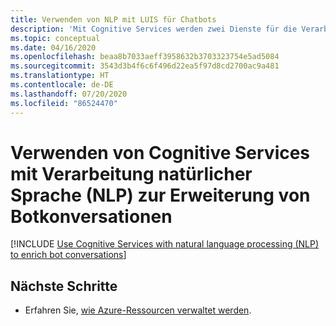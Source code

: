 ```yaml
---
title: Verwenden von NLP mit LUIS für Chatbots
description: 'Mit Cognitive Services werden zwei Dienste für die Verarbeitung natürlicher Sprache (Natural Language Processing, NLP) bereitgestellt: Language Understanding und QnA Maker. Beide dienen jeweils einem anderen Zweck. Machen Sie sich damit vertraut, wann Sie diese Dienste einsetzen sollten und wie sie sich gegenseitig ergänzen.'
ms.topic: conceptual
ms.date: 04/16/2020
ms.openlocfilehash: beaa8b7033aeff3958632b3703323754e5ad5084
ms.sourcegitcommit: 3543d3b4f6c6f496d22ea5f97d8cd2700ac9a481
ms.translationtype: HT
ms.contentlocale: de-DE
ms.lasthandoff: 07/20/2020
ms.locfileid: "86524470"
---
```

# <a name="use-cognitive-services-with-natural-language-processing-nlp-to-enrich-bot-conversations"></a>Verwenden von Cognitive Services mit Verarbeitung natürlicher Sprache (NLP) zur Erweiterung von Botkonversationen

[!INCLUDE [Use Cognitive Services with natural language processing (NLP) to enrich bot conversations](../includes/luis-qnamaker-shared-concept.md)]

## <a name="next-steps"></a>Nächste Schritte

* Erfahren Sie, [wie Azure-Ressourcen verwaltet werden](How-To/set-up-qnamaker-service-azure.md).